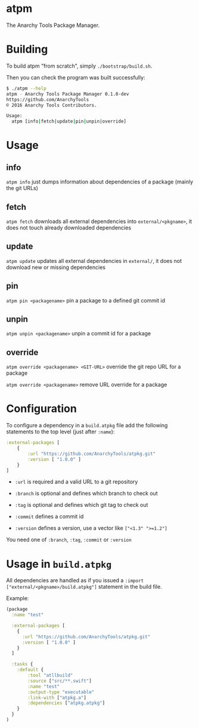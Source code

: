 # atpm

The Anarchy Tools Package Manager.

# Building

To build atpm "from scratch", simply `./bootstrap/build.sh`.

Then you can check the program was built successfully:

```bash
$ ./atpm --help
atpm - Anarchy Tools Package Manager 0.1.0-dev
https://github.com/AnarchyTools
© 2016 Anarchy Tools Contributors.

Usage:
  atpm [info|fetch|update|pin|unpin|override]
```

# Usage

## info

`atpm info` just dumps information about dependencies of a package (mainly the git URLs)

## fetch

`atpm fetch` downloads all external dependencies into `external/<pkgname>`, it does not touch already downloaded dependencies

## update

`atpm update` updates all external dependencies in `external/`, it does not download new or missing dependencies

## pin 

`atpm pin <packagename>` pin a package to a defined git commit id

## unpin

`atpm unpin <packagename>` unpin a commit id for a package

## override

`atpm override <packagename> <GIT-URL>` override the git repo URL for a package

`atpm override <packagename>` remove URL override for a package

# Configuration

To configure a dependency in a `build.atpkg` file add the following statements to the top level (just after `:name`):

```clojure
:external-packages [
    {
        :url "https://github.com/AnarchyTools/atpkg.git"
        :version [ "1.0.0" ]
    }
]
```

- `:url` is required and a valid URL to a git repository

- `:branch` is optional and defines which branch to check out
- `:tag` is optional and defines which git tag to check out
- `:commit` defines a commit id
- `:version` defines a version, use a vector like `["<1.3" ">=1.2"]`

You need one of `:branch`, `:tag`, `:commit` or `:version`

# Usage in `build.atpkg`

All dependencies are handled as if you issued a `:import ["external/<pkgname>/build.atpkg"]` statement in the build file.

Example:

```clojure
(package
  :name "test"

  :external-packages [
    {
      :url "https://github.com/AnarchyTools/atpkg.git"
      :version [ "1.0.0" ]
    }
  ]

  :tasks {
    :default {
        :tool "atllbuild"
        :source ["src/**.swift"]
        :name "test"
        :output-type "executable"
        :link-with ["atpkg.a"]
        :dependencies ["atpkg.atpkg"]
    }
  }
)
```
